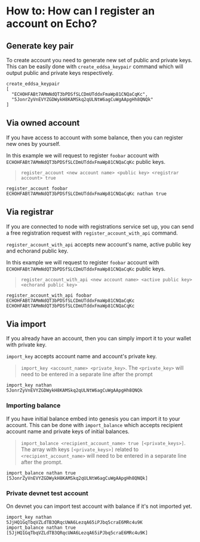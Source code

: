 # How to: How can I register an account on Echo?

## Generate key pair
To create account you need to generate new set of public and private keys. This can be easily done with `create_eddsa_keypair` command which will output public and private keys respectively.

```
create_eddsa_keypair 
[
  "ECHOHFABt7AMmNdQT3bPDSfSLCDmUTddxFmaWp81CNQaCqKc",
  "5JonrZyVnEVYZGDWykH8KAMSkq2qULNtW6agCuWgAApgHh8QNQk"
]
```

## Via owned account
If you have access to account with some balance, then you can register new ones by yourself.

In this example we will request to register `foobar` account with `ECHOHFABt7AMmNdQT3bPDSfSLCDmUTddxFmaWp81CNQaCqKc` public keys.

> `register_account <new account name> <public key> <registrar account> true`

```
register_account foobar ECHOHFABt7AMmNdQT3bPDSfSLCDmUTddxFmaWp81CNQaCqKc nathan true
```

## Via registrar
If you are connected to node with registrations service set up, you can send a free registration request with `register_account_with_api` command.

`register_account_with_api` accepts new account's name, active public key and echorand public key.

In this example we will request to register `foobar` account with `ECHOHFABt7AMmNdQT3bPDSfSLCDmUTddxFmaWp81CNQaCqKc` public keys.

> `register_account_with_api <new account name> <active public key> <echorand public key>`

```
register_account_with_api foobar ECHOHFABt7AMmNdQT3bPDSfSLCDmUTddxFmaWp81CNQaCqKc ECHOHFABt7AMmNdQT3bPDSfSLCDmUTddxFmaWp81CNQaCqKc
```

## Via import
If you already have an account, then you can simply import it to your wallet with private key.

`import_key` accepts account name and account's private key. 

> `import_key <account_name> <private_key>`. 
The `<private_key>` will need to be entered in a separate line after the prompt

```
import_key nathan
5JonrZyVnEVYZGDWykH8KAMSkq2qULNtW6agCuWgAApgHh8QNQk
```

### Importing balance
If you have initial balance embed into genesis you can import it to your account. This can be done with `import_balance` which accepts recipient account name and private keys of initial balances.

> `import_balance <recipient_account_name> true [<private_keys>]`. 
The array with keys `[<private_keys>]` related to `<recipient_account_name>` will need to be entered in a separate line after the prompt.

```
import_balance nathan true
[5JonrZyVnEVYZGDWykH8KAMSkq2qULNtW6agCuWgAApgHh8QNQk]
```

### Private devnet test account
On devnet you can import test account with balance if it's not imported yet.

```
import_key nathan
5JjHQ1GqTbqVZLdTB3QRqcUWA6LezqA65iPJbq5craE6MRc4u9K
import_balance nathan true
[5JjHQ1GqTbqVZLdTB3QRqcUWA6LezqA65iPJbq5craE6MRc4u9K]
```

